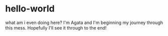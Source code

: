 # hello-world
what am i even doing here?
I'm Agata and I'm beginning my journey through this mess. 
Hopefully I'll see it through to the end!
